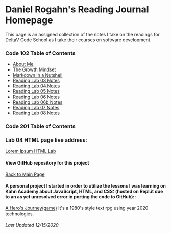 # Daniel Rogahn's Reading Journal Homepage
This page is an assigned collection of the notes I take on the readings for DeltaV Code School as I take their courses on software development.

### Code 102 Table of Contents
* [About Me](/BioIntro.md)
* [The Growth Mindset](/GrowthMindset.md)
* [Markdown in a Nutshell](/MarkdownPage.md)
* [Reading Lab 03 Notes ](/Read03.md)
* [Reading Lab 04 Notes](/Read04.md)
* [Reading Lab 05 Notes](/Read05.md)
* [Reading Lab 06 Notes](/Read06.md)
* [Reading Lab 06b Notes](/Read06b.md)
* [Reading Lab 07 Notes](/Read07.md)
* [Reading Lab 08 Notes](/Read08.md)

### Code 201 Table of Contents


### Lab 04 HTML page live address:
[Lorem Ipsum HTML Lab](https://draquix.github.io/HTMLOne/)

#### View GitHub repository for this project
[Back to Main Page](https://github.com/Draquix/reading-notes-javascript-102)

#### A personal project I started in order to utilize the lessons I was learning on Kahn Academy about JavaScript, HTML, and CSS: (hosted on Repl.it due to an as yet unresolved error in porting the code to GitHub)::
[A Hero's Journey(game)](https://darkturquoisedarkmagentagzip.danielrogahn.repl.co/)
It's a 1980's style text rpg using year 2020 technologies.

###### Last Updated 12/15/2020
